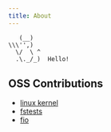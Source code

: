 ```yaml
---
title: About
---
```


```
   (__)
\\\'',)
  \/  \ ^
  .\._/_)  Hello!
```

## OSS Contributions
- [linux kernel](https://git.kernel.org/pub/scm/linux/kernel/git/torvalds/linux.git/log/?qt=author&q=chung-chiang+cheng)
- [fstests](https://git.kernel.org/pub/scm/fs/xfs/xfstests-dev.git/log/?qt=author&q=chung-chiang+cheng)
- [fio](https://github.com/axboe/fio/commits/master?author=cccheng)
